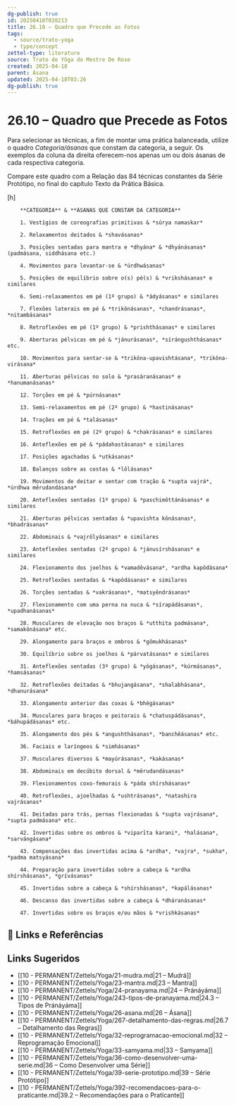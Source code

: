 ```yaml
---
dg-publish: true
id: 20250418T020213
title: 26.10 – Quadro que Precede as Fotos
tags:
  - source/trato-yoga
  - type/concept
zettel-type: literature
source: Trato de Yôga do Mestre De Rose
created: 2025-04-18
parent: Ásana
updated: 2025-04-18T03:26
dg-publish: true
---
```


# 26.10 – Quadro que Precede as Fotos

Para selecionar as técnicas, a fim de montar uma prática balanceada, utilize o quadro *Categoria/ásanas* que constam da categoria, a seguir. Os exemplos da coluna da direita oferecem-nos apenas um ou dois ásanas de cada respectiva categoria.

Compare este quadro com a Relação das 84 técnicas constantes da Série Protótipo, no final do capítulo Texto da Prática Básica.

[h]
    
    
        
        **CATEGORIA** & **ÁSANAS QUE CONSTAM DA CATEGORIA** 
 
        1. Vestígios de coreografias primitivas & *súrya namaskar* 
 
        2. Relaxamentos deitados & *shavásanas* 
 
        3. Posições sentadas para mantra e *dhyána* & *dhyánásanas* (padmásana, siddhásana etc.) 
 
        4. Movimentos para levantar-se & *úrdhwásanas* 
 
        5. Posições de equilíbrio sobre o(s) pé(s) & *vrikshásanas* e similares 
 
        6. Semi-relaxamentos em pé (1º grupo) & *ádyásanas* e similares 
 
        7. Flexões laterais em pé & *trikônásanas*, *chandrásanas*, *nitambásanas* 
 
        8. Retroflexões em pé (1º grupo) & *prishthásanas* e similares 
 
        9. Aberturas pélvicas em pé & *jánurásanas*, *sírángushthásanas* etc. 
 
        10. Movimentos para sentar-se & *trikôna-upavishtásana*, *trikôna-virásana* 
 
        11. Aberturas pélvicas no solo & *prasáranásanas* e *hanumanásanas* 
 
        12. Torções em pé & *púrnásanas* 
 
        13. Semi-relaxamentos em pé (2º grupo) & *hastinásanas* 
 
        14. Trações em pé & *talásanas* 
 
        15. Retroflexões em pé (2º grupo) & *chakrásanas* e similares 
 
        16. Anteflexões em pé & *pádahastásanas* e similares 
 
        17. Posições agachadas & *utkásanas* 
 
        18. Balanços sobre as costas & *lôlásanas* 
 
        19. Movimentos de deitar e sentar com tração & *supta vajrá*, *úrdhwa mêrudandásana* 
 
        20. Anteflexões sentadas (1º grupo) & *paschimôttánásanas* e similares 
 
        21. Aberturas pélvicas sentadas & *upavishta kônásanas*, *bhadrásanas* 
 
        22. Abdominais & *vajrôlyásanas* e similares 
 
        23. Anteflexões sentadas (2º grupo) & *jánusírshásanas* e similares 
 
        24. Flexionamento dos joelhos & *vamadêvásana*, *ardha kapôdásana* 
 
        25. Retroflexões sentadas & *kapôdásanas* e similares 
 
        26. Torções sentadas & *vakrásanas*, *matsyêndrásanas* 
 
        27. Flexionamento com uma perna na nuca & *sírapádásanas*, *upadhanásanas* 
 
        28. Musculares de elevação nos braços & *utthita padmásana*, *samakônásana* etc. 
 
        29. Alongamento para braços e ombros & *gômukhásanas* 
 
        30. Equilíbrio sobre os joelhos & *párvatásanas* e similares 
 
        31. Anteflexões sentadas (3º grupo) & *yôgásanas*, *kúrmásanas*, *hamsásanas* 
 
        32. Retroflexões deitadas & *bhujangásana*, *shalabhásana*, *dhanurásana* 
 
        33. Alongamento anterior das coxas & *bhêgásanas* 
 
        34. Musculares para braços e peitorais & *chatuspádásanas*, *báhupádásanas* etc. 
 
        35. Alongamento dos pés & *angushthásanas*, *banchêásanas* etc. 
 
        36. Faciais e laríngeos & *simhásanas* 
 
        37. Musculares diversos & *mayúrásanas*, *kakásanas* 
 
        38. Abdominais em decúbito dorsal & *mêrudandásanas* 
 
        39. Flexionamentos coxo-femurais & *páda shírshásanas* 
 
        40. Retroflexões, ajoelhadas & *ushtrásanas*, *natashira vajrásanas* 
 
        41. Deitadas para trás, pernas flexionadas & *supta vajrásana*, *supta padmásana* etc. 
 
        42. Invertidas sobre os ombros & *viparīta karani*, *halásana*, *sarvángásana* 
 
        43. Compensações das invertidas acima & *ardha*, *vajra*, *sukha*, *padma matsyásana* 
 
        44. Preparação para invertidas sobre a cabeça & *ardha shírshásanas*, *grívásanas* 
 
        45. Invertidas sobre a cabeça & *shírshásanas*, *kapálásanas* 
 
        46. Descanso das invertidas sobre a cabeça & *dháranásanas* 
 
        47. Invertidas sobre os braços e/ou mãos & *vrishkásanas*

## 🔗 Links e Referências

## Links Sugeridos

- [[10 - PERMANENT/Zettels/Yoga/21-mudra.md\|21 – Mudrá]]
- [[10 - PERMANENT/Zettels/Yoga/23-mantra.md\|23 – Mantra]]
- [[10 - PERMANENT/Zettels/Yoga/24-pranayama.md\|24 – Pránáyáma]]
- [[10 - PERMANENT/Zettels/Yoga/243-tipos-de-pranayama.md\|24.3 – Tipos de Pránáyáma]]
- [[10 - PERMANENT/Zettels/Yoga/26-asana.md\|26 – Ásana]]
- [[10 - PERMANENT/Zettels/Yoga/267-detalhamento-das-regras.md\|26.7 – Detalhamento das Regras]]
- [[10 - PERMANENT/Zettels/Yoga/32-reprogramacao-emocional.md\|32 – Reprogramação Emocional]]
- [[10 - PERMANENT/Zettels/Yoga/33-samyama.md\|33 – Samyama]]
- [[10 - PERMANENT/Zettels/Yoga/36-como-desenvolver-uma-serie.md\|36 – Como Desenvolver uma Série]]
- [[10 - PERMANENT/Zettels/Yoga/39-serie-prototipo.md\|39 – Série Protótipo]]
- [[10 - PERMANENT/Zettels/Yoga/392-recomendacoes-para-o-praticante.md\|39.2 – Recomendações para o Praticante]]